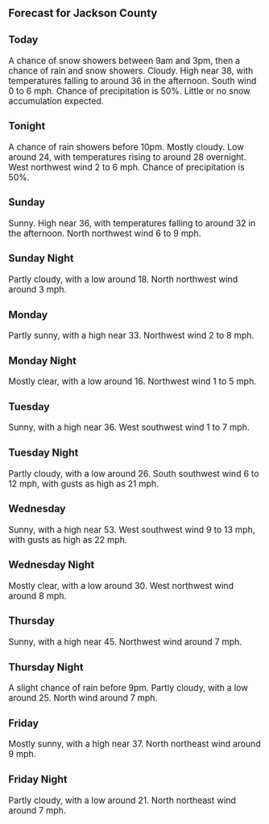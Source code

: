 <div>
   <h2>Forecast for Jackson County</h2>
   <p>
      <div style="font-size:120%">
         <h3>Today</h3>A chance of snow showers between 9am and 3pm, then a chance of rain and snow showers. Cloudy. High near 38, with temperatures
         falling to around 36 in the afternoon. South wind 0 to 6 mph. Chance of precipitation is 50%. Little or no snow accumulation
         expected.<br></div>
   </p>
   <p>
      <div style="font-size:120%">
         <h3>Tonight</h3>A chance of rain showers before 10pm. Mostly cloudy. Low around 24, with temperatures rising to around 28 overnight. West
         northwest wind 2 to 6 mph. Chance of precipitation is 50%.<br></div>
   </p>
   <p>
      <div style="font-size:120%">
         <h3>Sunday</h3>Sunny. High near 36, with temperatures falling to around 32 in the afternoon. North northwest wind 6 to 9 mph.<br></div>
   </p>
   <p>
      <div style="font-size:120%">
         <h3>Sunday Night</h3>Partly cloudy, with a low around 18. North northwest wind around 3 mph.<br></div>
   </p>
   <p>
      <div style="font-size:120%">
         <h3>Monday</h3>Partly sunny, with a high near 33. Northwest wind 2 to 8 mph.<br></div>
   </p>
   <p>
      <div style="font-size:120%">
         <h3>Monday Night</h3>Mostly clear, with a low around 16. Northwest wind 1 to 5 mph.<br></div>
   </p>
   <p>
      <div style="font-size:120%">
         <h3>Tuesday</h3>Sunny, with a high near 36. West southwest wind 1 to 7 mph.<br></div>
   </p>
   <p>
      <div style="font-size:120%">
         <h3>Tuesday Night</h3>Partly cloudy, with a low around 26. South southwest wind 6 to 12 mph, with gusts as high as 21 mph.<br></div>
   </p>
   <p>
      <div style="font-size:120%">
         <h3>Wednesday</h3>Sunny, with a high near 53. West southwest wind 9 to 13 mph, with gusts as high as 22 mph.<br></div>
   </p>
   <p>
      <div style="font-size:120%">
         <h3>Wednesday Night</h3>Mostly clear, with a low around 30. West northwest wind around 8 mph.<br></div>
   </p>
   <p>
      <div style="font-size:120%">
         <h3>Thursday</h3>Sunny, with a high near 45. Northwest wind around 7 mph.<br></div>
   </p>
   <p>
      <div style="font-size:120%">
         <h3>Thursday Night</h3>A slight chance of rain before 9pm. Partly cloudy, with a low around 25. North wind around 7 mph.<br></div>
   </p>
   <p>
      <div style="font-size:120%">
         <h3>Friday</h3>Mostly sunny, with a high near 37. North northeast wind around 9 mph.<br></div>
   </p>
   <p>
      <div style="font-size:120%">
         <h3>Friday Night</h3>Partly cloudy, with a low around 21. North northeast wind around 7 mph.<br></div>
   </p>
</div>